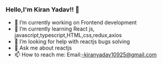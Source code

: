 ### Hello,I'm Kiran Yadav!! 👋


- 🔭 I’m currently working on Frontend development
- 🌱 I’m currently learning React js, javascript,typescript,HTML,css,redux,axios
- 🤔 I’m looking for help with reactjs bugs solving
- 💬 Ask me about reactjs 
- 📫 How to reach me: Email:-kiranyadav10925@gmail.com

